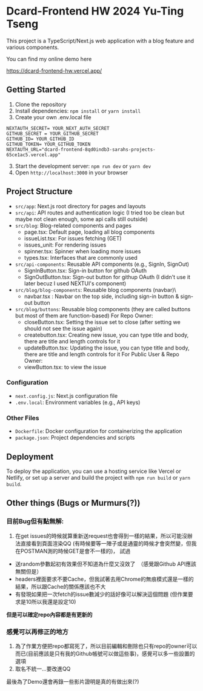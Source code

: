 # Dcard-Frontend HW 2024 Yu-Ting Tseng

This project is a TypeScript/Next.js web application with a blog feature and various components.

You can find my online demo here

https://dcard-frontend-hw.vercel.app/


## Getting Started

1. Clone the repository
2. Install dependencies: `npm install` or `yarn install`
3. Create your own .env.local file
```.env.local
NEXTAUTH_SECRET= YOUR_NEXT_AUTH_SECRET
GITHUB_SECRET = YOUR_GITHUB_SECRET
GITHUB_ID= YOUR_GITHUB_ID
GITHUB_TOKEN= YOUR_GITHUB_TOKEN
NEXTAUTH_URL="dcard-frontend-8qd0indb3-sarahs-projects-65ce1ac5.vercel.app"
```

3. Start the development server: `npm run dev` or `yarn dev`
4. Open `http://localhost:3000` in your browser

## Project Structure


- `src/app`: Next.js root directory for pages and layouts
- `src/api`: API routes and authentication logic (I tried too be clean but maybe not clean enough, some api calls still outside)
- `src/blog`: Blog-related components and pages
    - page.tsx: Default page, loading all blog components
    - issueList.tsx: For issues fetching (GET)
    - issues_unit: For rendering issues
    - spinner.tsx: Spinner when loading more issues
    - types.tsx: Interfaces that are commonly used
- `src/api-components`: Reusable API components (e.g., SignIn, SignOut)
    - SignInButton.tsx: Sign-in button for github OAuth
    - SignOutButton.tsx: Sign-out button for githup OAuth (I didn't use it later becuz I used NEXTUI's component)
- `src/blog/blog-components`: Reusable blog components (navbar)\
    - navbar.tsx : Navbar on the top side, including sign-in button & sign-out button
- `src/blog/buttons`: Reusable blog components (they are called buttons but most of them are function-based)
    For Repo Owner:
    - closeButton.tsx: Setting the issue set to close (after setting we should not see the issue again)
    - createbutton.tsx: Creating new issue, you can type title and body, there are title and length controls for it
    - updateButton.tsx: Updating the issue, you can type title and body, there are title and length controls for it
    For Public User & Repo Owner:
    - viewButton.tsx: to view the issue

### Configuration

- `next.config.js`: Next.js configuration file
- `.env.local`: Environment variables (e.g., API keys)

### Other Files

- `Dockerfile`: Docker configuration for containerizing the application
- `package.json`: Project dependencies and scripts

## Deployment

To deploy the application, you can use a hosting service like Vercel or Netlify, or set up a server and build the project with `npm run build` or `yarn build`.


## Other things (Bugs or Murmurs(?))

### 目前Bug但有點無解:
1. 在get issues的時候就算重新送request也會得到一樣的結果，所以可能沒辦法直接看到頁面渲染QQ (有時候要等一陣子或是通靈的時候才會突然變，但我在POSTMAN測的時候GET是會不一樣的)，
試過
- 送random參數起初有效果但不知道為什麼又沒效了　（感覺跟Github API應該無關但是）
- headers裡面要求不要Cache，但我試著去用Chrome的無痕模式還是一樣的結果，所以跟Cache的關係應該也不大
- 有發現如果把一次fetch的issue數減少的話好像可以解決這個問題 (但作業要求是10所以我還是設定10)

**但是可以確定repo內容都是有更新的**

### 感覺可以再修正的地方
1. 為了作業方便把repo都寫死了，所以目前編輯和刪除也只有repo的owner可以而已(目前應該是只有我的Github帳號可以做這些事)，感覺可以多一些設置的選項
2. 取名不統一...要改進QQ


最後為了Demo還會再錄一些影片證明是真的有做出來(?)
